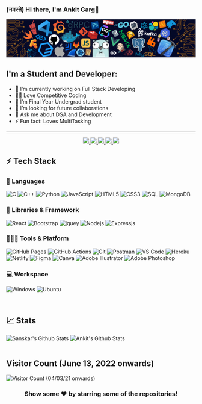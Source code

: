 ### (नमस्ते) Hi there, I'm Ankit Garg🙏

<img src="https://github.com/sanskarsri/sanskarsri/blob/main/header_.png"/>

## I'm a Student and Developer:

- 🔭 I’m currently working on Full Stack Developing
- ✍🏻 Love Competitive Coding
- 🌱 I’m Final Year Undergrad student
- 👯 I’m looking for future collaborations
- 💬 Ask me about DSA and Development
- ⚡ Fun fact: Loves MultiTasking

<!-- [![website](https://img.shields.io/website?label=sanskarsri&style=for-the-badge&url=https%3A%2F%2Fcodestackr.com)](https://sanskar-sri.onrender.com/) -->

---

<p align="center">
  <a href="mailto:ani002agarwal@gmail.com">
		<img src="https://img.shields.io/badge/Gmail-D14836?style=for-the-badge&logo=gmail&logoColor=white" />
	</a>
	<a href="https://www.linkedin.com/in/ankit-garg-754566225/">
		<img src="https://img.shields.io/badge/LinkedIn-0077B5?style=for-the-badge&logo=linkedin&logoColor=white" />
	</a>
	<a href="https://www.instagram.com/ani002agarwal/">
		<img src="https://img.shields.io/badge/-Instagram-black.svg?style=for-the-badge&logo=instagram&colorB=white" />
	</a>
   <a href="https://leetcode.com/ani002agarwal/">
		<img src="https://img.shields.io/badge/LeetCode-323330?style=for-the-badge&logo=leetcode&logoColor=F7DF1E" />
	</a>
  
   <a href="https://auth.geeksforgeeks.org/user/ani002agarwal">
		<img src="https://img.shields.io/badge/GFG-1AA260?style=for-the-badge&logo=geeksforgeeks&logoColor=white" />
	</a>




## ⚡ Tech Stack

### 🚀 Languages

![C](https://img.shields.io/badge/C-00599C?style=for-the-badge&logo=c&logoColor=white)
![C++](https://img.shields.io/badge/C%2B%2B-00599C?style=for-the-badge&logo=c%2B%2B&logoColor=white)
![Python](https://img.shields.io/badge/Python-FFD43B?style=for-the-badge&logo=python&logoColor=306998)
![JavaScript](https://img.shields.io/badge/JavaScript-323330?style=for-the-badge&logo=javascript&logoColor=F7DF1E)
![HTML5](https://img.shields.io/badge/HTML5-E34F26?style=for-the-badge&logo=html5&logoColor=white)
![CSS3](https://img.shields.io/badge/CSS3-1572B6?style=for-the-badge&logo=css3&logoColor=white)
![SQL](https://img.shields.io/badge/mysql-323330?style=for-the-badge&logo=mysql&logoColor=F7DF1E)
![MongoDB](https://img.shields.io/badge/MongoDB-339933?style=for-the-badge&logo=MongoDB&logoColor=white)

### 🧩 Libraries & Framework

![React](https://img.shields.io/badge/React-20232A?style=for-the-badge&logo=react&logoColor=61DAFB)
![Bootstrap](https://img.shields.io/badge/Bootstrap-563D7C?style=for-the-badge&logo=bootstrap&logoColor=white)
![jquey](https://img.shields.io/badge/jQuery-0769AD?style=for-the-badge&logo=jquery&logoColor=white)
![Nodejs](https://img.shields.io/badge/Node.js-339933?style=for-the-badge&logo=nodedotjs&logoColor=white)
![Expressjs](https://img.shields.io/badge/Express.js-FFD43B?style=for-the-badge&logo=express&logoColor=306998)


### 🧑🏻‍💻 Tools & Platform

![GitHub Pages](https://img.shields.io/badge/GitHub_Pages-100000?style=for-the-badge&logo=github&logoColor=white)
![GitHub Actions](https://img.shields.io/badge/GitHub_Actions-2088FF?style=for-the-badge&logo=github-actions&logoColor=white)
![Git](https://img.shields.io/badge/Git-F05032?style=for-the-badge&logo=git&logoColor=white)
![Postman](https://img.shields.io/badge/Postman-FF6C37?style=for-the-badge&logo=Postman&logoColor=white)
![VS Code](https://img.shields.io/badge/Visual_Studio_Code-0078D4?style=for-the-badge&logo=visual%20studio%20code&logoColor=white)
![Heroku](https://img.shields.io/badge/Heroku-430098?style=for-the-badge&logo=heroku&logoColor=white)
![Netlify](https://img.shields.io/badge/Netlify-00C7B7?style=for-the-badge&logo=netlify&logoColor=white)
![Figma](https://img.shields.io/badge/Figma-F24E1E?style=for-the-badge&logo=figma&logoColor=white)
![Canva](https://img.shields.io/badge/Canva-%2300C4CC.svg?&style=for-the-badge&logo=Canva&logoColor=white)
![Adobe Illustrator](https://img.shields.io/badge/Adobe%20Illustrator-FF9A00?style=for-the-badge&logo=adobe%20illustrator&logoColor=white)
![Adobe Photoshop](https://img.shields.io/badge/Adobe%20Photoshop-00599C?style=for-the-badge&logo=adobe%20photoshop&logoColor=white)

### 💻 Workspace

![Windows](https://img.shields.io/badge/Windows-0078D6?style=for-the-badge&logo=windows&logoColor=white)
![Ubuntu](https://img.shields.io/badge/Ubuntu-E95420?style=for-the-badge&logo=ubuntu&logoColor=white)


<br />




## 📈 Stats


<!-- <div>
  <img alt="Sanskarsri's Github Stats" src="https://github-readme-stats.vercel.app/api/top-langs/?username=sanskarsri&layout=compact&hide_border=true&theme=dark" />
</div> -->
<div style="display:flex,justify-content:space-around width:100%">
  <img style="width:48%" src="https://github-readme-streak-stats.herokuapp.com/?user=sanskarsri&show_icons=true&hide_border=true&theme=dark" alt="Sanskar's Github Stats" />
  <img style="width:48%" alt="Ankit's Github Stats" src="https://github-readme-stats.vercel.app/api?username=sanskarsri&count_private=true&show_icons=true&hide_border=true&theme=dark" />
</div>

<br />

## Visitor Count  (June 13, 2022 onwards)

![Visitor Count (04/03/21 onwards)](https://profile-counter.glitch.me/{sanskarsri}/count.svg)

 <div align="center"> 
<h3> Show some ❤️ by starring some of the repositories!</h3>
</div>

[portfolio]: https://sanskar-sri.onrender.com/
[linkedin]: https://www.linkedin.com/in/sanskar-srivastava-0319b3194/
[instagram]: https://www.instagram.com/its.sanskar.sri/
[email]: mailto:sanskar0703@gmail.com

